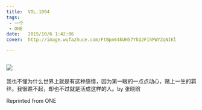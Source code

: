 ```yaml
---
title:	VOL.1094
tags:
 - 一个
 - ONE
date:	2015/10/6 1:42:06
cover:	http://image.wufazhuce.com/FtBpn64kUH57YkQ2FihPWYZqNIKl

---
```

![](http://image.wufazhuce.com/FtBpn64kUH57YkQ2FihPWYZqNIKl)
---

我也不懂为什么世界上就是有这种感情，因为第一眼的一点点动心，赌上一生的羁绊。我很瞧不起，却也不过就是活成这样的人。by 张晓晗
 
Reprinted from ONE
